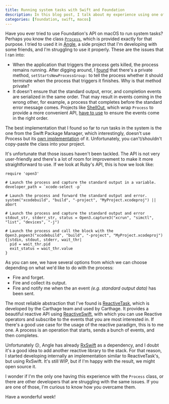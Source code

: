 ```yaml
---
title: Running system tasks with Swift and Foundation
description: In this blog post, I talk about my experience using one of Foundation's APIs, Process.
categories: [foundation, swift, macos]
---
```


Have you ever tried to use Foundation's API on macOS to run system tasks?
Perhaps you know the class [`Process`](https://developer.apple.com/documentation/foundation/process),
which is provided exactly for that purpose.
I tried to used it in [Angle](https://www.angle.dev),
a side project that I'm developing with some friends,
and I'm struggling to use it properly.
These are the issues that I ran into:

- When the application that triggers the process gets killed,
  the process remains running.
  After digging around,
  I [found](https://github.com/Carthage/ReactiveTask/blob/master/Sources/Task.swift#L408) that there's a private method,
  `setStartsNewProcessGroup:` to tell the process whether it should terminate when the process that triggers it finishes. Why is that method private?
- It doesn't ensure that the standard output, error, and completion events are serialized in the same order.
  That may result in events coming in the wrong other,
  for example,
  a process that completes before the standard error message comes.
  Projects like [ShellOut](https://github.com/JohnSundell/ShellOut/blob/master/Sources/ShellOut.swift),
  which wrap `Process` to provide a more convenient API,
  [have to use](https://github.com/JohnSundell/ShellOut/blob/master/Sources/ShellOut.swift#L357) to ensure the events come in the right order.

The best implementation that I found so far to run tasks in the system is the one from the Swift Package Manager,
which interestingly,
doesn't use Process but its [own implementation](https://github.com/apple/swift-package-manager/blob/master/Sources/Basic/Process.swift) of it.
Unfortunately,
you can't/shouldn't copy-paste the class into your project.

It's unfortunate that those issues haven't been tackled.
The API is not very user-friendly and there's a lot of room for improvement to make it more straightforward to use.
If we look at Ruby's API, this is how we look like:

```language-ruby
require 'open3'

# Launch the process and capture the standard output in a variable.
developer_path = `xcode-select -p`

# Launch the process and forward the standard output and error.
system("xcodebuild", "build", "-project", "MyProject.xcodeproj") || abort

# Launch the process and capture the standard output and error
stdout_str, stderr_str, status = Open3.capture3("xcrun", "simctl", "list", "devices", "-j")

# Launch the process and call the block with the
Open3.popen3("xcodebuild", "build", "-project", "MyProject.xcodeproj") {|stdin, stdout, stderr, wait_thr|
  pid = wait_thr.pid
  exit_status = wait_thr.value
}
```

As you can see, we have several options from which we can choose depending on what we'd like to do with the process:

- Fire and forget.
- Fire and collect its output.
- Fire and notify me when the an event _(e.g. standard output data)_ has been sent.

The most reliable abstraction that I've found is [ReactiveTask](https://github.com/Carthage/ReactiveTask),
which is developed by the Carthage team and used by Carthage.
It provides a beautiful reactive API using [ReactiveSwift](https://github.com/ReactiveCocoa/ReactiveSwift),
with which you can use Reactive operators and subscribe to the events that you are most interested in.
If there's a good use case for the usage of the reactive paradigm, this is to me one.
A process is an operation that starts,
sends a bunch of events,
and then completes.

Unfortunately 😕,
Angle has already [RxSwift](https://github.com/ReactiveX/RxSwift) as a dependency,
and I doubt it's a good idea to add another reactive library to the stack.
For that reason,
I started developing internally an implementation similar to ReactiveTask's,
but using RxSwift.
It's still WIP,
but if I'm happy with the result,
we might open source it.

I wonder if I'm the only one having this experience with the `Process` class,
or there are other developers that are struggling with the same issues.
If you are one of those,
I'm curious to know how you overcame them.

Have a wonderful week!
